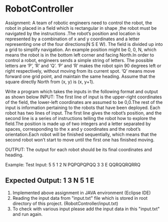 # RobotController

Assignment:
A team of robotic engineers need to control the robot, the robot in placed in a field which is  rectangular in shape ,the robot must be navigated by the instructions .The  robot’s position and location is represented by a combination of x and y coordinates and a letter representing one of the four directions(N S E W). The field is divided up into a grid to simplify navigation. An example position might be 0, 0, N, which means the robot is in the bottom left corner and facing North.In order to control a robot, engineers sends a simple string of letters. The possible letters are ‘P’, ‘R’ and ‘Q’. ‘P’ and ‘R’ makes the robot spin 90 degrees left or right respectively, without moving from its current spot. ‘Q’ means move forward one grid point, and maintain the same heading. Assume that the square directly North from (x, y) is (x, y+1).

Write a program which takes the inputs in the following format and output as shown below 
INPUT:
The first line of input is the upper-right coordinates of the field, the lower-left coordinates are assumed to be 0,0.The rest of the input is information pertaining to the robots that have been deployed. Each robot has two lines of input. The first line gives the robot’s position, and the second line is a series of instructions telling the robot how to explore the field.The position is made up of two integers and a letter separated by spaces, corresponding to the x and y coordinates and the robot’s orientation.Each robot will be finished sequentially, which means that the second robot won’t start to move until the first one has finished moving.

OUTPUT:
The output for each robot should be its final coordinates and heading.

Example: 
Test Input:
 5 5
 1 2 N
 PQPQPQPQQ
 3 3 E
 QQRQQRQRRQ

 Expected Output:
 1 3 N
 5 1 E
 ------------------------------
 
 1. Implemented above assignment in JAVA environment (Eclipse IDE)
 2. Reading the input data from "input.txt" file which is stored in root directory of this project.
 		(RobotController/input.txt)
 3. To check with various input please add the input data in this "input.txt" and run again.
